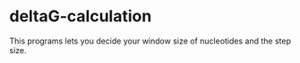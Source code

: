 # deltaG-calculation
This programs lets you decide your window size of nucleotides and the step size.
